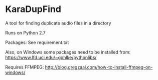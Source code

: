 # KaraDupFind
A tool for finding duplicate audio files in a directory

Runs on Python 2.7

Packages:
See requirement.txt

Also, on Windows some packages need to be installed from:
https://www.lfd.uci.edu/~gohlke/pythonlibs/

Requires FFMPEG:
http://blog.gregzaal.com/how-to-install-ffmpeg-on-windows/
